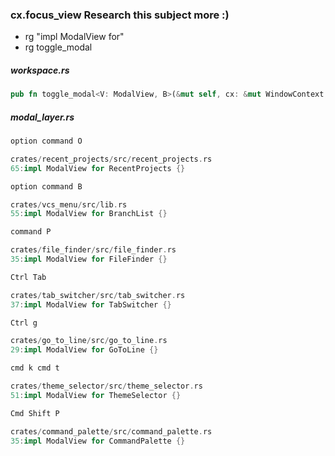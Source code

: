 
### cx.focus_view Research this subject more :)

- rg "impl ModalView for"
- rg toggle_modal

##### workspace.rs

```rust
pub fn toggle_modal<V: ModalView, B>(&mut self, cx: &mut WindowContext, build: B)
```

##### modal_layer.rs

```rust
option command O

crates/recent_projects/src/recent_projects.rs
65:impl ModalView for RecentProjects {}

option command B

crates/vcs_menu/src/lib.rs
55:impl ModalView for BranchList {}

command P

crates/file_finder/src/file_finder.rs
35:impl ModalView for FileFinder {}

Ctrl Tab

crates/tab_switcher/src/tab_switcher.rs
37:impl ModalView for TabSwitcher {}

Ctrl g

crates/go_to_line/src/go_to_line.rs
29:impl ModalView for GoToLine {}

cmd k cmd t

crates/theme_selector/src/theme_selector.rs
51:impl ModalView for ThemeSelector {}

Cmd Shift P

crates/command_palette/src/command_palette.rs
35:impl ModalView for CommandPalette {}
```
